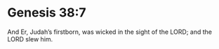 # Genesis 38:7

And Er, Judah’s firstborn, was wicked in the sight of the LORD; and the LORD slew him.